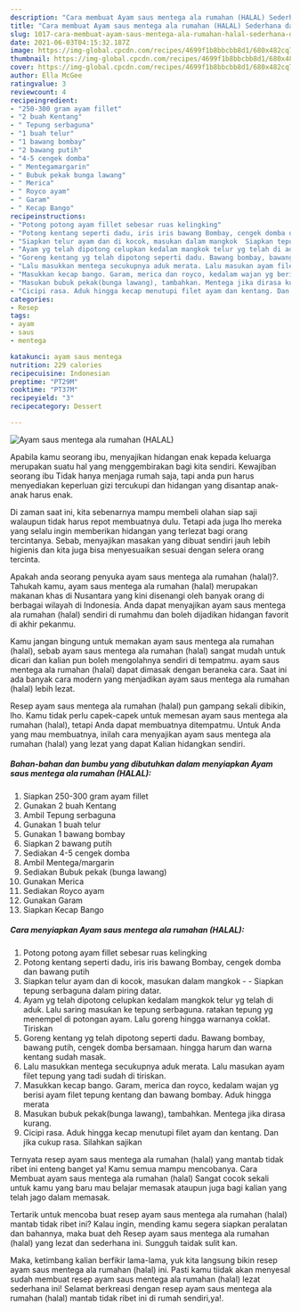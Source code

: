 ```yaml
---
description: "Cara membuat Ayam saus mentega ala rumahan (HALAL) Sederhana dan Mudah Dibuat"
title: "Cara membuat Ayam saus mentega ala rumahan (HALAL) Sederhana dan Mudah Dibuat"
slug: 1017-cara-membuat-ayam-saus-mentega-ala-rumahan-halal-sederhana-dan-mudah-dibuat
date: 2021-06-03T04:15:32.187Z
image: https://img-global.cpcdn.com/recipes/4699f1b8bbcbb8d1/680x482cq70/ayam-saus-mentega-ala-rumahan-halal-foto-resep-utama.jpg
thumbnail: https://img-global.cpcdn.com/recipes/4699f1b8bbcbb8d1/680x482cq70/ayam-saus-mentega-ala-rumahan-halal-foto-resep-utama.jpg
cover: https://img-global.cpcdn.com/recipes/4699f1b8bbcbb8d1/680x482cq70/ayam-saus-mentega-ala-rumahan-halal-foto-resep-utama.jpg
author: Ella McGee
ratingvalue: 3
reviewcount: 4
recipeingredient:
- "250-300 gram ayam fillet"
- "2 buah Kentang"
- " Tepung serbaguna"
- "1 buah telur"
- "1 bawang bombay"
- "2 bawang putih"
- "4-5 cengek domba"
- " Mentegamargarin"
- " Bubuk pekak bunga lawang"
- " Merica"
- " Royco ayam"
- " Garam"
- " Kecap Bango"
recipeinstructions:
- "Potong potong ayam fillet sebesar ruas kelingking"
- "Potong kentang seperti dadu, iris iris bawang Bombay, cengek domba dan bawang putih"
- "Siapkan telur ayam dan di kocok, masukan dalam mangkok  Siapkan tepung serbaguna dalam piring datar."
- "Ayam yg telah dipotong celupkan kedalam mangkok telur yg telah di aduk. Lalu saring masukan ke tepung serbaguna. ratakan tepung yg menempel di potongan ayam. Lalu goreng hingga warnanya coklat. Tiriskan"
- "Goreng kentang yg telah dipotong seperti dadu. Bawang bombay, bawang putih, cengek domba bersamaan. hingga harum dan warna kentang sudah masak."
- "Lalu masukkan mentega secukupnya aduk merata. Lalu masukan ayam filet tepung yang tadi sudah di tiriskan."
- "Masukkan kecap bango. Garam, merica dan royco, kedalam wajan yg berisi ayam filet tepung kentang dan bawang bombay. Aduk hingga merata"
- "Masukan bubuk pekak(bunga lawang), tambahkan. Mentega jika dirasa kurang."
- "Cicipi rasa. Aduk hingga kecap menutupi filet ayam dan kentang. Dan jika cukup rasa. Silahkan sajikan"
categories:
- Resep
tags:
- ayam
- saus
- mentega

katakunci: ayam saus mentega 
nutrition: 229 calories
recipecuisine: Indonesian
preptime: "PT29M"
cooktime: "PT37M"
recipeyield: "3"
recipecategory: Dessert

---
```



![Ayam saus mentega ala rumahan (HALAL)](https://img-global.cpcdn.com/recipes/4699f1b8bbcbb8d1/680x482cq70/ayam-saus-mentega-ala-rumahan-halal-foto-resep-utama.jpg)

Apabila kamu seorang ibu, menyajikan hidangan enak kepada keluarga merupakan suatu hal yang menggembirakan bagi kita sendiri. Kewajiban seorang ibu Tidak hanya menjaga rumah saja, tapi anda pun harus menyediakan keperluan gizi tercukupi dan hidangan yang disantap anak-anak harus enak.

Di zaman  saat ini, kita sebenarnya mampu membeli olahan siap saji walaupun tidak harus repot membuatnya dulu. Tetapi ada juga lho mereka yang selalu ingin memberikan hidangan yang terlezat bagi orang tercintanya. Sebab, menyajikan masakan yang dibuat sendiri jauh lebih higienis dan kita juga bisa menyesuaikan sesuai dengan selera orang tercinta. 



Apakah anda seorang penyuka ayam saus mentega ala rumahan (halal)?. Tahukah kamu, ayam saus mentega ala rumahan (halal) merupakan makanan khas di Nusantara yang kini disenangi oleh banyak orang di berbagai wilayah di Indonesia. Anda dapat menyajikan ayam saus mentega ala rumahan (halal) sendiri di rumahmu dan boleh dijadikan hidangan favorit di akhir pekanmu.

Kamu jangan bingung untuk memakan ayam saus mentega ala rumahan (halal), sebab ayam saus mentega ala rumahan (halal) sangat mudah untuk dicari dan kalian pun boleh mengolahnya sendiri di tempatmu. ayam saus mentega ala rumahan (halal) dapat dimasak dengan beraneka cara. Saat ini ada banyak cara modern yang menjadikan ayam saus mentega ala rumahan (halal) lebih lezat.

Resep ayam saus mentega ala rumahan (halal) pun gampang sekali dibikin, lho. Kamu tidak perlu capek-capek untuk memesan ayam saus mentega ala rumahan (halal), tetapi Anda dapat membuatnya ditempatmu. Untuk Anda yang mau membuatnya, inilah cara menyajikan ayam saus mentega ala rumahan (halal) yang lezat yang dapat Kalian hidangkan sendiri.

<!--inarticleads1-->

##### Bahan-bahan dan bumbu yang dibutuhkan dalam menyiapkan Ayam saus mentega ala rumahan (HALAL):

1. Siapkan 250-300 gram ayam fillet
1. Gunakan 2 buah Kentang
1. Ambil  Tepung serbaguna
1. Gunakan 1 buah telur
1. Gunakan 1 bawang bombay
1. Siapkan 2 bawang putih
1. Sediakan 4-5 cengek domba
1. Ambil  Mentega/margarin
1. Sediakan  Bubuk pekak (bunga lawang)
1. Gunakan  Merica
1. Sediakan  Royco ayam
1. Gunakan  Garam
1. Siapkan  Kecap Bango




<!--inarticleads2-->

##### Cara menyiapkan Ayam saus mentega ala rumahan (HALAL):

1. Potong potong ayam fillet sebesar ruas kelingking
1. Potong kentang seperti dadu, iris iris bawang Bombay, cengek domba dan bawang putih
1. Siapkan telur ayam dan di kocok, masukan dalam mangkok -  - Siapkan tepung serbaguna dalam piring datar.
1. Ayam yg telah dipotong celupkan kedalam mangkok telur yg telah di aduk. Lalu saring masukan ke tepung serbaguna. ratakan tepung yg menempel di potongan ayam. Lalu goreng hingga warnanya coklat. Tiriskan
1. Goreng kentang yg telah dipotong seperti dadu. Bawang bombay, bawang putih, cengek domba bersamaan. hingga harum dan warna kentang sudah masak.
1. Lalu masukkan mentega secukupnya aduk merata. Lalu masukan ayam filet tepung yang tadi sudah di tiriskan.
1. Masukkan kecap bango. Garam, merica dan royco, kedalam wajan yg berisi ayam filet tepung kentang dan bawang bombay. Aduk hingga merata
1. Masukan bubuk pekak(bunga lawang), tambahkan. Mentega jika dirasa kurang.
1. Cicipi rasa. Aduk hingga kecap menutupi filet ayam dan kentang. Dan jika cukup rasa. Silahkan sajikan




Ternyata resep ayam saus mentega ala rumahan (halal) yang mantab tidak ribet ini enteng banget ya! Kamu semua mampu mencobanya. Cara Membuat ayam saus mentega ala rumahan (halal) Sangat cocok sekali untuk kamu yang baru mau belajar memasak ataupun juga bagi kalian yang telah jago dalam memasak.

Tertarik untuk mencoba buat resep ayam saus mentega ala rumahan (halal) mantab tidak ribet ini? Kalau ingin, mending kamu segera siapkan peralatan dan bahannya, maka buat deh Resep ayam saus mentega ala rumahan (halal) yang lezat dan sederhana ini. Sungguh taidak sulit kan. 

Maka, ketimbang kalian berfikir lama-lama, yuk kita langsung bikin resep ayam saus mentega ala rumahan (halal) ini. Pasti kamu tiidak akan menyesal sudah membuat resep ayam saus mentega ala rumahan (halal) lezat sederhana ini! Selamat berkreasi dengan resep ayam saus mentega ala rumahan (halal) mantab tidak ribet ini di rumah sendiri,ya!.

